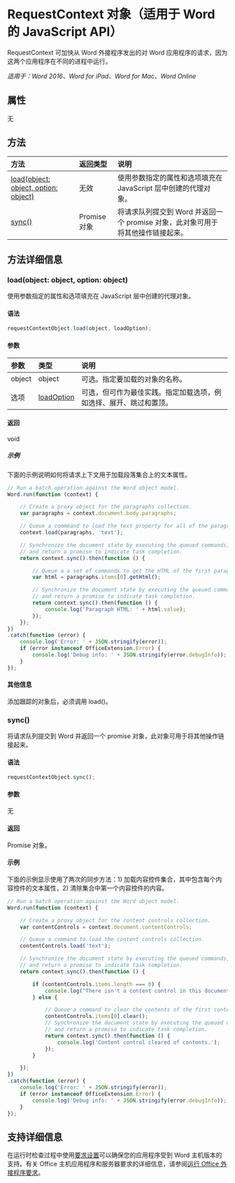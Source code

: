 # <a name="requestcontext-object-(javascript-api-for-word)"></a>RequestContext 对象（适用于 Word 的 JavaScript API）

RequestContext 可加快从 Word 外接程序发出的对 Word 应用程序的请求，因为这两个应用程序在不同的进程中运行。

_适用于：Word 2016、Word for iPad、Word for Mac、Word Online_

## <a name="properties"></a>属性
无

## <a name="methods"></a>方法

| 方法         | 返回类型    |说明|
|:---------------|:--------|:----------|
|[load(object: object, option: object)](#loadobject-object-option-object)  |无效     |使用参数指定的属性和选项填充在 JavaScript 层中创建的代理对象。|
|[sync()](#sync)  |Promise 对象 |将请求队列提交到 Word 并返回一个 promise 对象，此对象可用于将其他操作链接起来。|

## <a name="method-details"></a>方法详细信息

### <a name="load(object:-object,-option:-object)"></a>load(object: object, option: object)
使用参数指定的属性和选项填充在 JavaScript 层中创建的代理对象。

#### <a name="syntax"></a>语法
```js
requestContextObject.load(object, loadOption);
```

#### <a name="parameters"></a>参数
| 参数       | 类型    |说明|
|:----------------|:--------|:----------|
|object|object|可选。指定要加载的对象的名称。|
|选项|[loadOption](loadoption.md)|可选，但可作为最佳实践。指定加载选项，例如选择、展开、跳过和置顶。 |

#### <a name="returns"></a>返回
void

##### <a name="examples"></a>示例

下面的示例说明如何将请求上下文用于加载段落集合上的文本属性。

```js
// Run a batch operation against the Word object model.
Word.run(function (context) {

    // Create a proxy object for the paragraphs collection.
    var paragraphs = context.document.body.paragraphs;

    // Queue a commmand to load the text property for all of the paragraphs.
    context.load(paragraphs, 'text');

    // Synchronize the document state by executing the queued commands,
    // and return a promise to indicate task completion.
    return context.sync().then(function () {

        // Queue a a set of commands to get the HTML of the first paragraph.
        var html = paragraphs.items[0].getHtml();

        // Synchronize the document state by executing the queued commands,
        // and return a promise to indicate task completion.
        return context.sync().then(function () {
            console.log('Paragraph HTML: ' + html.value);
        });
    });
})
.catch(function (error) {
    console.log('Error: ' + JSON.stringify(error));
    if (error instanceof OfficeExtension.Error) {
        console.log('Debug info: ' + JSON.stringify(error.debugInfo));
    }
});

```

#### <a name="additional-information"></a>其他信息

添加跟踪的对象后，必须调用 load()。

### <a name="sync()"></a>sync()
将请求队列提交到 Word 并返回一个 promise 对象，此对象可用于将其他操作链接起来。

#### <a name="syntax"></a>语法
```js
requestContextObject.sync();
```

#### <a name="parameters"></a>参数
无

#### <a name="returns"></a>返回
Promise 对象。

#### <a name="examples"></a>示例

下面的示例显示使用了两次的同步方法：1) 加载内容控件集合，其中包含每个内容控件的文本属性，2) 清除集合中第一个内容控件的内容。

```js
// Run a batch operation against the Word object model.
Word.run(function (context) {

    // Create a proxy object for the content controls collection.
    var contentControls = context.document.contentControls;

    // Queue a command to load the content controls collection.
    contentControls.load('text');

    // Synchronize the document state by executing the queued commands,
    // and return a promise to indicate task completion.
    return context.sync().then(function () {

        if (contentControls.items.length === 0) {
            console.log("There isn't a content control in this document.");
        } else {

            // Queue a command to clear the contents of the first content control.
            contentControls.items[0].clear();
            // Synchronize the document state by executing the queued commands,
            // and return a promise to indicate task completion.
            return context.sync().then(function () {
                console.log('Content control cleared of contents.');
            });
        }

    });
})
.catch(function (error) {
    console.log('Error: ' + JSON.stringify(error));
    if (error instanceof OfficeExtension.Error) {
        console.log('Debug info: ' + JSON.stringify(error.debugInfo));
    }
});

```

## <a name="support-details"></a>支持详细信息
在运行时检查过程中使用[要求设置](../office-add-in-requirement-sets.md)可以确保您的应用程序受到 Word 主机版本的支持。有关 Office 主机应用程序和服务器要求的详细信息，请参阅[运行 Office 外接程序要求](../../docs/overview/requirements-for-running-office-add-ins.md)。
